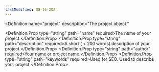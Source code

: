 ```yaml
---
lastModified: 08-16-2024
---
```


<script>
  import { Definition } from "$lib/components"
</script>

<Definition
  name="project"
  description="The project object."
>
  <Definition.Prop type="string" path="name" required>The name of your project.</Definition.Prop>
  <Definition.Prop type="string" path="description" required>A short ( &lt; 200 words) description of your project.</Definition.Prop>
  <Definition.Prop type="string" path="author" required>Your name or project name.</Definition.Prop>
  <Definition.Prop type="string" path="keywords" required>Used for SEO. Used to describe your project.</Definition.Prop>
</Definition>
